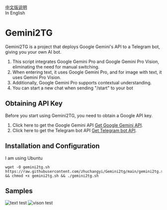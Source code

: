 [中文版说明](README.md)  
In English
# Gemini2TG

Gemini2TG is a project that deploys Google Gemini's API to a Telegram bot, giving you your own AI bot.  
1. This script integrates Google Gemini Pro and Google Gemini Pro Vision, eliminating the need for manual switching.  
2. When entering text, it uses Google Gemini Pro, and for image with text, it uses Gemini Pro Vision.  
3. Additionally, Google Gemini Pro supports contextual understanding.
4. You can start a new chat when sending "/start" to your bot

## Obtaining API Key

Before you start using Gemini2TG, you need to obtain a Google API key.

1. Click here to get the Google Gemini API [Get Google Gemini API](https://makersuite.google.com/app/apikey).
2. Click here to get the Telegram bot API [Get Telegram bot API](https://telegram.me/BotFather).

## Installation and Configuration

I am using Ubuntu
```#bash
wget -O gemini2tg.sh https://raw.githubusercontent.com/zhuchangyi/Gemini2tg/main/gemini2tg.sh && chmod +x gemini2tg.sh && ./gemini2tg.sh
```
## Samples
![text test](https://github.com/zhuchangyi/Gemini2tg/blob/main/test.png "test")
![vison test](https://github.com/zhuchangyi/Gemini2tg/blob/main/vision_test.png "vison_test")
